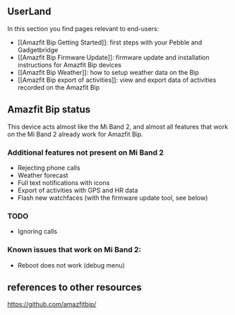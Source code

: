 ## UserLand
In this section you find pages relevant to end-users:

- [[Amazfit Bip Getting Started]]: first steps with your Pebble and Gadgetbridge
- [[Amazfit Bip Firmware Update]]: firmware update and installation instructions for Amazfit Bip devices
- [[Amazfit Bip Weather]]: how to setup weather data on the Bip
- [[Amazfit Bip export of activities]]: view and export data of activities recorded on the Amazfit Bip

## Amazfit Bip status

This device acts almost like the Mi Band 2, and almost all features that work on the Mi Band 2 already work for Amazfit Bip. 

### Additional features not present on Mi Band 2

* Rejecting phone calls
* Weather forecast
* Full text notifications with icons
* Export of activities with GPS and HR data
* Flash new watchfaces (with the firmware update tool, see below)

### TODO

* Ignoring calls

### Known issues that work on Mi Band 2:

* Reboot does not work (debug menu)

## references to other resources
https://github.com/amazfitbip/
